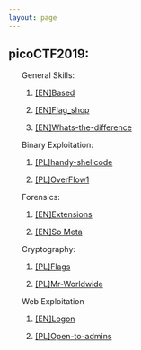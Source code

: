 ```yaml
---
layout: page
---
```


<section>
	<h1>picoCTF2019:</h1>
	<ul>
		<p>General Skills:
			<ol>
				<li><a href="{{ "/Based" | prepend: site.baseurl | replace: '//', '/' }}"><p>[EN]Based</p></a></li>
				<li><a href="{{ "/flag_shop" | prepend: site.baseurl | replace: '//', '/' }}"><p>[EN]Flag_shop</p></a></li>
				<li><a href="{{ "/whats-the-difference" | prepend: site.baseurl | replace: '//', '/' }}"><p>[EN]Whats-the-difference</p></a></li>
			</ol>
		</p>
		<p>Binary Exploitation: 
			<ol>
				<li><a href="{{ "/handy-shellcode" | prepend: site.baseurl | replace: '//', '/' }}"><p>[PL]handy-shellcode</p></a></li>
				<li><a href="{{ "/overflow1" | prepend: site.baseurl | replace: '//', '/' }}"><p>[PL]OverFlow1</p></a></li>
			</ol>
		</p>
		<p>Forensics:
			<ol>
				<li><a href="{{ "/extensions" | prepend: site.baseurl | replace: '//', '/' }}"><p>[EN]Extensions</p></a></li>
				<li><a href="{{ "/So-Meta" | prepend: site.baseurl | replace: '//', '/' }}"><p>[EN]So Meta</p></a></li>
			</ol>
		</p>
		<p>Cryptography:
			<ol>
				<li><a href="{{ "/flags" | prepend: site.baseurl | replace: '//', '/' }}"><p>[PL]Flags</p></a></li>
				<li><a href="{{ "/mr_worldwide" | prepend: site.baseurl | replace: '//', '/' }}"><p>[PL]Mr-Worldwide</p></a></li>
			</ol>
		</p>
		<p>Web Exploitation
			<ol>
				<li><a href="{{ "/Logon" | prepend: site.baseurl | replace: '//', '/' }}"><p>[EN]Logon</p></a></li>
				<li><a href="{{ "/open-to-admins" | prepend: site.baseurl | replace: '//', '/' }}"><p>[PL]Open-to-admins</p></a></li>
			</ol>
		</p>
	</ul>
</section>
